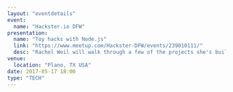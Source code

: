 ```yaml
---
layout: "eventdetails"
event: 
  name: "Hackster.io DFW"
presentation:
  name: "Toy hacks with Node.js"
  link: "https://www.meetup.com/Hackster-DFW/events/239010111/"
  desc: "Rachel Weil will walk through a few of the projects she's built with landline telephones, microcontrollers, 8-bit game consoles, and more."
venue: 
  location: "Plano, TX USA"
date: 2017-05-17 18:00
type: "TECH"
---
```



